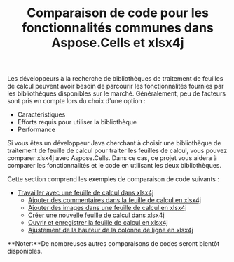 ﻿---
title: Comparaison de code pour les fonctionnalités communes dans Aspose.Cells et xlsx4j
type: docs
weight: 10
url: /fr/java/code-comparison-for-common-features-in-aspose-cells-and-xlsx4j/
---
Les développeurs à la recherche de bibliothèques de traitement de feuilles de calcul peuvent avoir besoin de parcourir les fonctionnalités fournies par les bibliothèques disponibles sur le marché. Généralement, peu de facteurs sont pris en compte lors du choix d'une option :

- Caractéristiques
- Efforts requis pour utiliser la bibliothèque
- Performance

Si vous êtes un développeur Java cherchant à choisir une bibliothèque de traitement de feuille de calcul pour traiter les feuilles de calcul, vous pouvez comparer xlsx4j avec Aspose.Cells. Dans ce cas, ce projet vous aidera à comparer les fonctionnalités et le code en utilisant les deux bibliothèques.

Cette section comprend les exemples de comparaison de code suivants :

- [Travailler avec une feuille de calcul dans xlsx4j](/cells/fr/java/working-with-spreadsheet-in-xlsx4j/)
  - [Ajouter des commentaires dans la feuille de calcul en xlsx4j](/cells/fr/java/add-comments-in-spreadsheet-in-xlsx4j/)
  - [Ajouter des images dans une feuille de calcul en xlsx4j](/cells/fr/java/add-images-in-spreadsheet-in-xlsx4j/)
  - [Créer une nouvelle feuille de calcul dans xlsx4j](/cells/fr/java/create-new-spreadsheet-in-xlsx4j/)
  - [Ouvrir et enregistrer la feuille de calcul en xlsx4j](/cells/fr/java/open-and-save-spreadsheet-in-xlsx4j/)
  - [Ajustement de la hauteur de la colonne de ligne en xlsx4j](/cells/fr/java/row-column-height-adjustment-in-xlsx4j/)

**Noter:**De nombreuses autres comparaisons de codes seront bientôt disponibles.
